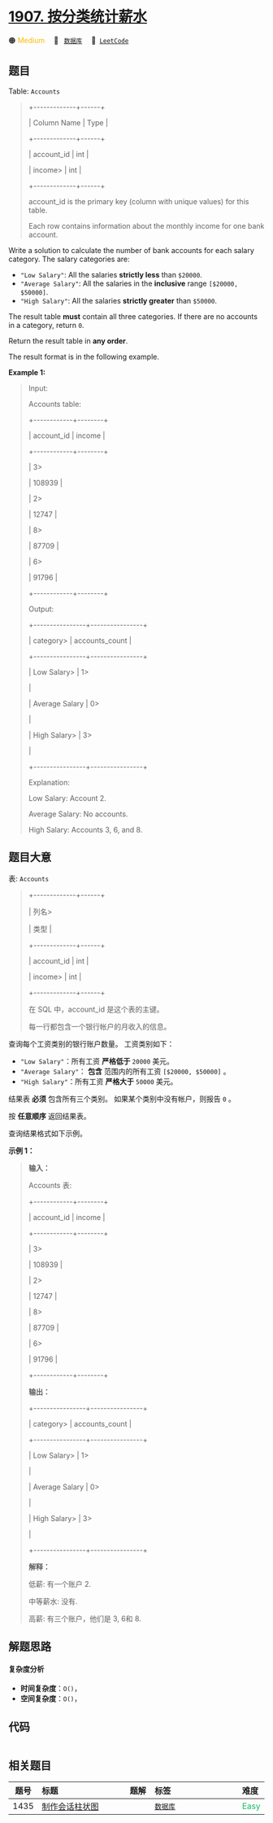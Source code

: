 # [1907. 按分类统计薪水](https://leetcode.com/problems/count-salary-categories)

🟠 <font color=#ffb800>Medium</font>&emsp; 🔖&ensp; [`数据库`](/leetcode/outline/tag/database.md)&emsp; 🔗&ensp;[`LeetCode`](https://leetcode.com/problems/count-salary-categories)


## 题目

Table: `Accounts`

> 
> 
> 
> 
> 
> +-------------+------+
> 
> | Column Name | Type |
> 
> +-------------+------+
> 
> | account_id  | int  |
> 
> | income> 
>   | int  |
> 
> +-------------+------+
> 
> account_id is the primary key (column with unique values) for this table.
> 
> Each row contains information about the monthly income for one bank account.
> 
> 



Write a solution to calculate the number of bank accounts for each salary
category. The salary categories are:

  * `"Low Salary"`: All the salaries **strictly less** than `$20000`.
  * `"Average Salary"`: All the salaries in the **inclusive** range `[$20000, $50000]`.
  * `"High Salary"`: All the salaries **strictly greater** than `$50000`.

The result table **must** contain all three categories. If there are no
accounts in a category, return `0`.

Return the result table in **any order**.

The result format is in the following example.



**Example 1:**

> Input: 
> 
> Accounts table:
> 
> +------------+--------+
> 
> | account_id | income |
> 
> +------------+--------+
> 
> | 3> 
> > 
>   | 108939 |
> 
> | 2> 
> > 
>   | 12747  |
> 
> | 8> 
> > 
>   | 87709  |
> 
> | 6> 
> > 
>   | 91796  |
> 
> +------------+--------+
> 
> Output: 
> 
> +----------------+----------------+
> 
> | category> 
>    | accounts_count |
> 
> +----------------+----------------+
> 
> | Low Salary> 
>  | 1> 
> > 
> > 
>   |
> 
> | Average Salary | 0> 
> > 
> > 
>   |
> 
> | High Salary> 
> | 3> 
> > 
> > 
>   |
> 
> +----------------+----------------+
> 
> Explanation: 
> 
> Low Salary: Account 2.
> 
> Average Salary: No accounts.
> 
> High Salary: Accounts 3, 6, and 8.
> 
> 


## 题目大意

表: `Accounts`

> 
> 
> 
> 
> 
> +-------------+------+
> 
> | 列名> 
> > 
> | 类型  |
> 
> +-------------+------+
> 
> | account_id  | int  |
> 
> | income> 
>   | int  |
> 
> +-------------+------+
> 
> 在 SQL 中，account_id 是这个表的主键。
> 
> 每一行都包含一个银行帐户的月收入的信息。
> 
> 



查询每个工资类别的银行账户数量。 工资类别如下：

  * `"Low Salary"`：所有工资 **严格低于** `20000` 美元。
  * `"Average Salary"`： **包含** 范围内的所有工资 `[$20000, $50000]` 。
  * `"High Salary"`：所有工资 **严格大于** `50000` 美元。

结果表 **必须** 包含所有三个类别。 如果某个类别中没有帐户，则报告 `0` 。

按 **任意顺序** 返回结果表。

查询结果格式如下示例。



**示例 1：**

> 
> 
> 
> 
> 
> **输入：**
> 
> Accounts 表:
> 
> +------------+--------+
> 
> | account_id | income |
> 
> +------------+--------+
> 
> | 3> 
> > 
>   | 108939 |
> 
> | 2> 
> > 
>   | 12747  |
> 
> | 8> 
> > 
>   | 87709  |
> 
> | 6> 
> > 
>   | 91796  |
> 
> +------------+--------+
> 
> **输出：**
> 
> +----------------+----------------+
> 
> | category> 
>    | accounts_count |
> 
> +----------------+----------------+
> 
> | Low Salary> 
>  | 1> 
> > 
> > 
>   |
> 
> | Average Salary | 0> 
> > 
> > 
>   |
> 
> | High Salary> 
> | 3> 
> > 
> > 
>   |
> 
> +----------------+----------------+
> 
> **解释：**
> 
> 低薪: 有一个账户 2.
> 
> 中等薪水: 没有.
> 
> 高薪: 有三个账户，他们是 3, 6和 8.


## 解题思路

#### 复杂度分析

- **时间复杂度**：`O()`，
- **空间复杂度**：`O()`，

## 代码

```javascript

```

## 相关题目

| 题号 | 标题 | 题解 | 标签 | 难度 |
| :------: | :------ | :------: | :------ | :------ |
| 1435 | [制作会话柱状图](https://leetcode.com/problems/create-a-session-bar-chart) |  |  [`数据库`](/leetcode/outline/tag/database.md) | <font color=#15bd66>Easy</font> |

<style>
.blue {
    background-color: #096dd9;
    padding: 0.25rem 0.5rem;
    margin: 0;
    font-size: 0.85em;
    border-radius: 3px;
    color: white;
    font-weight: 500;
}
table th:first-of-type { width: 10%; }
table th:nth-of-type(2) { width: 35%; }
table th:nth-of-type(3) { width: 10%; }
table th:nth-of-type(4) { width: 35%; }
table th:nth-of-type(5) { width: 10%; }
</style>
